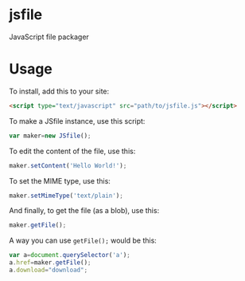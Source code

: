 # jsfile
JavaScript file packager
# Usage
To install, add this to your site:
```html
<script type="text/javascript" src="path/to/jsfile.js"></script>
```
To make a  JSfile instance, use this script:

```javascript
var maker=new JSfile();
```

To edit the content of the file, use this:
```javascript
maker.setContent('Hello World!');
```

To set the MIME type, use this:

```javascript
maker.setMimeType('text/plain');
```

And finally, to get the file (as a blob), use this:

```javascript 
maker.getFile();
```

A way you can use ```getFile();``` would be this:

```javascript
var a=document.querySelector('a');
a.href=maker.getFile();
a.download="download";
```
